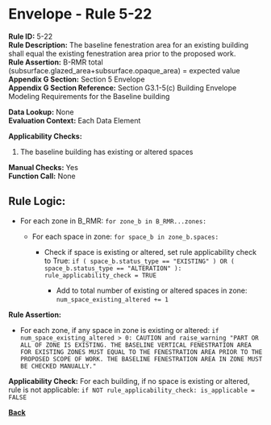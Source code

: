 
# Envelope - Rule 5-22  

**Rule ID:** 5-22  
**Rule Description:** The baseline fenestration area for an existing building shall equal the existing fenestration area prior to the proposed work.  
**Rule Assertion:** B-RMR total (subsurface.glazed_area+subsurface.opaque_area) = expected value  
**Appendix G Section:** Section 5 Envelope  
**Appendix G Section Reference:** Section G3.1-5(c) Building Envelope Modeling Requirements for the Baseline building  

**Data Lookup:** None  
**Evaluation Context:**  Each Data Element  

**Applicability Checks:** 

1. The baseline building has existing or altered spaces

**Manual Checks:** Yes  
**Function Call:**  None  

## Rule Logic:

- For each zone in B_RMR: `for zone_b in B_RMR...zones:`

  - For each space in zone: `for space_b in zone_b.spaces:`

    - Check if space is existing or altered, set rule applicability check to True: `if ( space_b.status_type == "EXISTING" ) OR ( space_b.status_type == "ALTERATION" ): rule_applicability_check = TRUE`

      - Add to total number of existing or altered spaces in zone: `num_space_existing_altered += 1`

**Rule Assertion:**

- For each zone, if any space in zone is existing or altered: `if num_space_existing_altered > 0: CAUTION and raise_warning "PART OR ALL OF ZONE IS EXISTING. THE BASELINE VERTICAL FENESTRATION AREA FOR EXISTING ZONES MUST EQUAL TO THE FENESTRATION AREA PRIOR TO THE PROPOSED SCOPE OF WORK. THE BASELINE FENESTRATION AREA IN ZONE MUST BE CHECKED MANUALLY."`

**Applicability Check:** For each building, if no space is existing or altered, rule is not applicable: `if NOT rule_applicability_check: is_applicable = FALSE`

**[Back](../_toc.md)**
